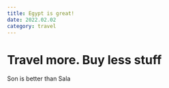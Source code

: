 ```yaml
---
title: Egypt is great!
date: 2022.02.02
category: travel
---
```


# Travel more. Buy less stuff

Son is better than Sala
